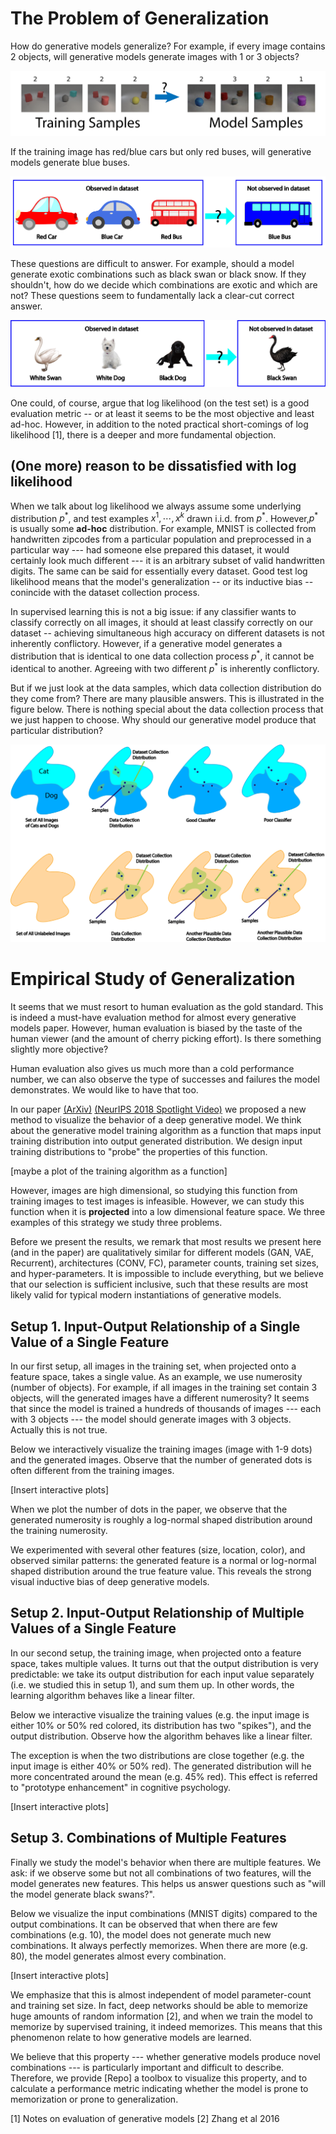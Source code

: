 
# The Problem of Generalization

How do generative models generalize? For example, if every image contains 2 objects, will generative models generate images with 1 or 3 objects?

![example_count](img/example_count.png)

If the training image has red/blue cars but only red buses, will generative models generate blue buses. 

![example_car](img/example_car.png)

These questions are difficult to answer. For example, should a model generate exotic combinations such as black swan or black snow. If they shouldn't, how do we decide which combinations are exotic and which are not? These questions seem to fundamentally lack a clear-cut correct answer. 

![example_swan](img/example_swan.png)

One could, of course, argue that log likelihood (on the test set) is a good evaluation metric -- or at least it seems to be the most objective and least ad-hoc. However, in addition to the noted practical short-comings of log likelihood [1], there is a deeper and more fundamental objection. 

## (One more) reason to be dissatisfied with log likelihood

When we talk about log likelihood we always assume some underlying distribution $p^*$, and test examples $x^1, \cdots, x^k$ drawn i.i.d. from $p^*$. However,$p^*$ is usually some **ad-hoc** distribution. For example, MNIST is collected from handwritten zipcodes from a particular population and preprocessed in a particular way --- had someone else prepared this dataset, it would certainly look much different --- it is an arbitrary subset of valid handwritten digits. The same can be said for essentially every dataset. <!-- When we say the training and test data $x^1, \cdots, x^k$ is drawn from $p^*$, we are actually referring to this ad-hoc distribution (conjured by the dataset collector).  -->
Good test log likelihood means that the model's generalization -- or its inductive bias -- conincide with the dataset collection process. 

 In supervised learning this is not a big issue: if any classifier wants to classify correctly on all images, it should at least classify correctly on our dataset -- achieving simultaneous high accuracy on different datasets is not inherently conflictory. However, if a generative model generates a distribution that is identical to one data collection process $p^*$, it cannot be identical to another. Agreeing with two different $p^*$ is inherently conflictory. 
 
 But if we just look at the data samples, which data collection distribution do they come from? There are many plausible answers. This is illustrated in the figure below. There is nothing special about the data collection process that we just happen to choose. Why should our generative model produce that particular distribution? 

![example_coverage](img/illustration_coverage.png)

<!-- In fact, this illustration far under-emphasize the magnitude of this issue. In practice, the set of possible images is huge, and not very well defined. Our data collection process, even one as comprehensive as imagenet only cover a small fraction of all possible scenes that could appear.   -->

# Empirical Study of Generalization

It seems that we must resort to human evaluation as the gold standard. This is indeed a must-have evaluation method for almost every generative models paper. However, human evaluation is biased by the taste of the human viewer (and the amount of cherry picking effort). Is there something slightly more objective? 

Human evaluation also gives us much more than a cold performance number, we can also observe the type of successes and failures the model demonstrates. We would like to have that too. 

In our paper [(ArXiv)](https://arxiv.org/abs/1811.03259) [(NeurIPS 2018 Spotlight Video)](https://www.videoken.com/embed/d37VHhPILAU?tocitem=40) we proposed a new method to visualize the behavior of a deep generative model. We think about the generative model training algorithm as a function that maps input training distribution into output generated distribution. We design input training distributions to "probe" the properties of this function.

[maybe a plot of the training algorithm as a function]

However, images are high dimensional, so studying this function from training images to test images is infeasible. However, we can study this function when it is **projected** into a low dimensional feature space. We three examples of this strategy we study three problems. 

Before we present the results, we remark that most results we present here (and in the paper) are qualitatively similar for different models (GAN, VAE, Recurrent), architectures (CONV, FC), parameter counts, training set sizes, and hyper-parameters. It is impossible to include everything, but we believe that our selection is sufficient inclusive, such that these results are most likely valid for typical modern instantiations of generative models. 

## Setup 1. Input-Output Relationship of a Single Value of a Single Feature

In our first setup, all images in the training set, when projected onto a feature space, takes a single value. As an example, we use numerosity (number of objects). For example, if all images in the training set contain 3 objects, will the generated images have a different numerosity? It seems that since the model is trained a hundreds of thousands of images --- each with 3 objects --- the model should generate images with 3 objects. Actually this is not true. 

Below we interactively visualize the training images (image with 1-9 dots) and the generated images. Observe that the number of generated dots is often different from the training images. 

[Insert interactive plots]

When we plot the number of dots in the paper, we observe that the generated numerosity is roughly a log-normal shaped distribution around the training numerosity. 
<!-- ![sm](img/sm.png)  -->
<!-- ![mm](img/mm.png)
 -->

We experimented with several other features (size, location, color), and observed similar patterns: the generated feature is a normal or log-normal shaped distribution around the true feature value. This reveals the strong visual inductive bias of deep generative models. 

## Setup 2. Input-Output Relationship of Multiple Values of a Single Feature

In our second setup, the training image, when projected onto a feature space, takes multiple values. It turns out that the output distribution is very predictable: we take its output distribution for each input value separately (i.e. we studied this in setup 1), and sum them up. In other words, the learning algorithm behaves like a linear filter. 


Below we interactive visualize the training values (e.g. the input image is either 10% or 50% red colored, its distribution has two "spikes"), and the output distribution. Observe how the algorithm behaves like a linear filter. 

The exception is when the two distributions are close together (e.g. the input image is either 40% or 50% red). The generated distribution will he more concentrated around the mean (e.g. 45% red). This effect is referred to "prototype enhancement" in cognitive psychology.  

[Insert interactive plots]

## Setup 3. Combinations of Multiple Features 

Finally we study the model's behavior when there are multiple features. We ask: if we observe some but not all combinations of two features, will the model generates new features. This helps us answer questions such as "will the model generate black swans?".  

Below we visualize the input combinations (MNIST digits) compared to the output combinations. It can be observed that when there are few combinations (e.g. 10), the model does not generate much new combinations. It always perfectly memorizes. When there are more (e.g. 80), the model generates almost every combination. 

[Insert interactive plots]

We emphasize that this is almost independent of model parameter-count and training set size. In fact, deep networks should be able to memorize huge amounts of random information [2], and when we train the model to memorize by supervised training, it indeed memorizes. This means that this phenomenon relate to how generative models are learned. 

We believe that this property --- whether generative models produce novel combinations --- is particularly important and difficult to describe. Therefore, we provide [Repo] a toolbox to visualize this property, and to calculate a performance metric indicating whether the model is prone to memorization or prone to generalization. 


[1] Notes on evaluation of generative models
[2] Zhang et al 2016 